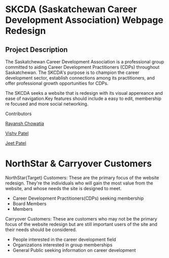 # SKCDA (Saskatchewan Career Development Association) Webpage Redesign

## Project Description


The Saskatchewan Career Development Association is a professional group committed to aiding Career Development Practitioners (CDPs) throughout Saskatchewan. The SKCDA's purpose is to champion the career development sector, establish connections among its practitioners, and offer professional growth opportunities for CDPs.

The SKCDA seeks a website that is redesign with its visual appereance and ease of navigation.Key features should include a easy to edit, membership re focused and more social networking.

Contributors

[Rayansh Chowatia](github.com/Rayansh-Chowatia)

[Vishv Patel](github.com/Vishvp345)

[Jeet Patel](github.com/Jeet0410)

# NorthStar & Carryover Customers

NorthStar(Target) Customers:
These are the primary focus of the website redesign. They're the individuals who will gain the most value from the website, and whose needs the site is designed to meet.

* Career Development Practitioners(CDPs) seeking membership
* Board Members
* Members

Carryover Customers:
These are customers who may not be the primary focus of the website redesign but are still important users of the site and their needs should be considered.

* People interested in the career development field
* Organizations interested in group memberships
* General Public seeking information on career development

